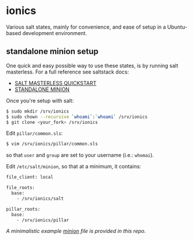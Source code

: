 # ionics
Various salt states, mainly for convenience, and ease of setup in a Ubuntu-based
development environment.

## standalone minion setup

One quick and easy possible way to use these states, is by running salt
masterless. For a full reference see saltstack docs:

* [SALT MASTERLESS QUICKSTART](https://docs.saltstack.com/en/latest/topics/tutorials/quickstart.html)
* [STANDALONE MINION](https://docs.saltstack.com/en/latest/topics/tutorials/standalone_minion.html)

Once you're setup with salt:

```bash
$ sudo mkdir /srv/ionics
$ sudo chown --recursive `whoami`:`whoami` /srv/ionics
$ git clone <your_fork> /srv/ionics
```

Edit `pillar/common.sls`:

```bash
$ vim /srv/ionics/pillar/common.sls
```

so that `user` and `group` are set to your username (i.e.: `whomai`).

Edit `/etc/salt/minion`, so that at a minimum, it contains:

```bash
file_client: local

file_roots:
  base:
    - /srv/ionics/salt

pillar_roots:
  base:
    - /srv/ionics/pillar
```

*A minimalistic example [minion](minion) file is provided in this repo.*
